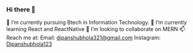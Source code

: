 ### Hi there 👋


🔭 I’m currently pursuing Btech in Information Technology. 
🌱 I’m currently learning React and ReactNative
👯 I’m looking to collaborate on MERN
📫 Reach me at:
     Email: <a href="mailto:@dipanshubhola321@gmail.com">dipanshubhola321@gmail.com</a>
     Instagram: <a href="https://www.instagram.com/dipanshubhola123/">Dipanshubhola123</a>

